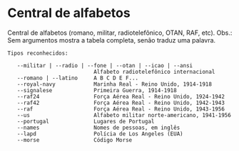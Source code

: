 # Central de alfabetos

Central de alfabetos (romano, militar, radiotelefônico, OTAN, RAF, etc).
Obs.: Sem argumentos mostra a tabela completa, senão traduz uma palavra.

```
Tipos reconhecidos:

   --militar | --radio | --fone | --otan | --icao | --ansi
                           Alfabeto radiotelefônico internacional
   --romano | --latino     A B C D E F...
   --royal-navy            Marinha Real - Reino Unido, 1914-1918
   --signalese             Primeira Guerra, 1914-1918
   --raf24                 Força Aérea Real - Reino Unido, 1924-1942
   --raf42                 Força Aérea Real - Reino Unido, 1942-1943
   --raf                   Força Aérea Real - Reino Unido, 1943-1956
   --us                    Alfabeto militar norte-americano, 1941-1956
   --portugal              Lugares de Portugal
   --names                 Nomes de pessoas, em inglês
   --lapd                  Polícia de Los Angeles (EUA)
   --morse                 Código Morse
```

